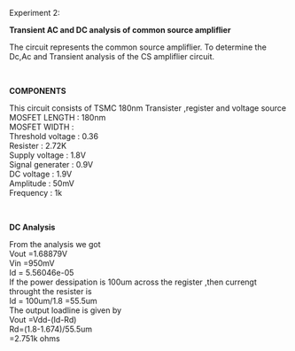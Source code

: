  Experiment 2:

**Transient AC and DC analysis of common source ampliflier**


<p> The circuit represents the common source ampliflier. To determine the Dc,Ac and Transient analysis of the CS ampliflier circuit.</p> <br>

**COMPONENTS**
<p>
  This circuit consists of TSMC 180nm Transister ,register and voltage source <br> 
  MOSFET LENGTH : 180nm <br>
  MOSFET WIDTH :       <br>
  Threshold voltage : 0.36 <br>
  Resister : 2.72K <br>
  Supply voltage : 1.8V <br>
  Signal generater : 0.9V   <br>
  DC voltage : 1.9V     <br>
  Amplitude :  50mV   <br>
  Frequency :   1k   <br>  
</p> <br>

**DC Analysis**



<p>
From the analysis we got<br> 
Vout =1.68879V    <br>
Vin =950mV <br>
Id = 5.56046e-05     <br>
 If the power dessipation is 100um  across the register ,then 
 currengt  throught the resister is<br>
 Id = 100um/1.8 =55.5um<br>
 The output loadline is given by <br>
 Vout =Vdd-(Id-Rd)<br>
 Rd=(1.8-1.674)/55.5um<br>
   =2.751k ohms<br>
</p> <br>























